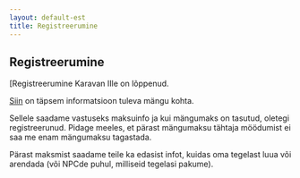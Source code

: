 ```yaml
---
layout: default-est
title: Registreerumine
---
```

## Registreerumine

[Registreerumine Karavan IIle on lõppenud. 

[Siin](/est/events/caravan2.html) on täpsem informatsioon tuleva mängu kohta. 

Sellele saadame vastuseks maksuinfo ja kui mängumaks on tasutud, oletegi registreerunud. Pidage meeles, et pärast mängumaksu tähtaja möödumist ei saa me enam mängumaksu tagastada. 

Pärast maksmist saadame teile ka edasist infot, kuidas oma tegelast luua või arendada (või NPCde puhul, milliseid tegelasi pakume).